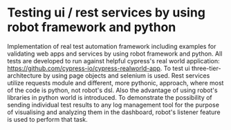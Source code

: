 # Testing ui / rest services by using robot framework and python
Implementation of real test automation framework including examples for validating web apps and services by using robot framework and python. All tests are developed to run against helpful cypress's real world application: https://github.com/cypress-io/cypress-realworld-app. To test ui three-tier-architecture by using page objects and selenium is used. Rest services utilize requests module and different, more pythonic, approach, where most of the code is python, not robot's dsl. Also the advantage of using robot's libraries in python world is introduced. To demonstrate the possibility of sending individual test results to any log management tool for the purpose of visualising and analyzing them in the dashboard, robot's listener feature is used to perform that task. 
